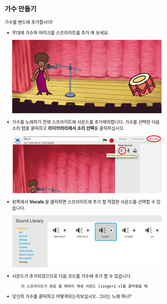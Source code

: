 ## 가수 만들기

가수를 밴드에 추가합시다!

+ 무대에 가수와 마이크를 스프라이트를 추가 해 보세요.
    
    ![스크린 샷](images/band-singer-mic.png)

+ 가수를 노래하기 전에 스프라이트에 사운드를 추가해야합니다. 가수를 선택한 다음 소리 탭을 클릭하고 **라이브러리에서 소리 선택**을 클릭하십시오.
    
    ![스크린 샷](images/band-import-sound.png)

+ 왼쪽에서 **Vocals** 을 클릭하면 스프라이트에 추가 할 적절한 사운드를 선택할 수 있습니다.
    
    ![스크린 샷](images/band-choose-sound.png)

+ 사운드가 추가되었으므로 다음 코드를 가수에 추가 할 수 있습니다.
    
    ```blocks
        이 스프라이트가 완료 될 때까지 재생 사운드 [singer1 v]를 클릭했을 때
    ```

+ 당신의 가수를 클릭하고 어떻게되는지보십시오. 그녀는 노래 하나?